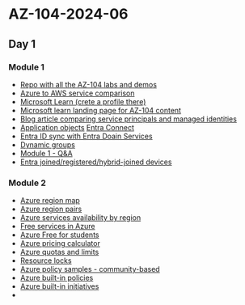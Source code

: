 # AZ-104-2024-06

## Day 1 

### Module 1
- [Repo with all the AZ-104 labs and demos](https://github.com/MicrosoftLearning/AZ-104-MicrosoftAzureAdministrator)
- [Azure to AWS service comparison](
https://learn.microsoft.com/en-us/azure/architecture/aws-professional/services)
- [Microsoft Learn (crete a profile there)](
https://learn.microsoft.com/en-us/)
- [Microsoft learn landing page for AZ-104 content](https://learn.microsoft.com/en-us/credentials/certifications/azure-administrator/?practice-assessment-type=certification)
- [Blog article comparing service principals and managed identities](https://devblogs.microsoft.com/devops/demystifying-service-principals-managed-identities/)
- [Application objects](https://learn.microsoft.com/en-us/entra/identity-platform/app-objects-and-service-principals?tabs=browser)
  [Entra Connect](https://learn.microsoft.com/en-us/entra/identity/hybrid/connect/whatis-azure-ad-connect)
- [Entra ID sync with Entra Doain Services](https://learn.microsoft.com/en-us/entra/identity/domain-services/synchronization)
- [Dynamic groups](https://learn.microsoft.com/en-us/entra/identity/users/groups-create-rule)
- [Module 1 - Q&A](https://forms.office.com/e/JriuqepGpE)
- [Entra joined/registered/hybrid-joined devices](https://learn.microsoft.com/en-us/entra/identity/devices/concept-device-registration)

### Module 2
- [Azure region map](https://datacenters.microsoft.com/globe/explore)
- [Azure region pairs](https://learn.microsoft.com/en-us/azure/reliability/cross-region-replication-azure)
- [Azure services availability by region](https://azure.microsoft.com/en-us/explore/global-infrastructure/products-by-region/) 
- [Free services in Azure](https://azure.microsoft.com/en-us/free#all-free-services)
- [Azure Free for students](https://azure.microsoft.com/en-us/free/students)
- [Azure pricing calculator](https://azure.microsoft.com/en-us/pricing/calculator/)
- [Azure quotas and limits](https://learn.microsoft.com/en-us/azure/azure-resource-manager/management/azure-subscription-service-limits)
- [Resource locks](https://learn.microsoft.com/en-us/azure/azure-resource-manager/management/lock-resources?tabs=json)
- [Azure policy samples - community-based](https://github.com/Azure/Community-Policy/tree/main)
- [Azure built-in policies](https://learn.microsoft.com/en-us/azure/governance/policy/samples/built-in-policies)
- [Azure built-in initiatives](https://learn.microsoft.com/en-us/azure/governance/policy/samples/built-in-initiatives)
- 
